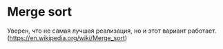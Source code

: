 # Merge sort

Уверен, что не самая лучшая реализация, но и этот вариант работает.
(https://en.wikipedia.org/wiki/Merge_sort)
